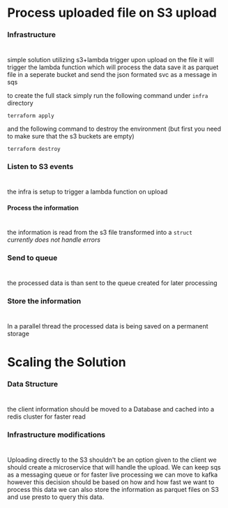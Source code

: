 # Process uploaded file on S3 upload

### Infrastructure
#
simple solution utilizing s3+lambda trigger
upon upload on the file it will trigger the lambda function which will process the data save it as parquet file in a seperate bucket and send the json formated svc as a message in sqs  

to create the full stack simply run the following command under `infra` directory
```
terraform apply
```
and the following command to destroy the environment (but first you need to make sure that the s3 buckets are empty)
```
terraform destroy
```

### Listen to S3 events
#
the infra is setup to trigger a lambda function on upload

#### Process the information
#
the information is read from the s3 file transformed into a `struct`  
*currently does not handle errors*

### Send to queue
#
the processed data is than sent to the queue created for later processing

### Store the information
#
In a parallel thread the processed data is being saved on a permanent storage

# Scaling the Solution

### Data Structure
#
the client information should be moved to a Database and cached into a redis cluster for faster read

### Infrastructure modifications
#
Uploading directly to the S3 shouldn't be an option given to the client
we should create a microservice that will handle the upload.
We can keep sqs as a messaging queue or for faster live processing we can move to kafka however this decision should be based on how and how fast we want to process this data
we can also store the information as parquet files on S3 and use presto to query this data.